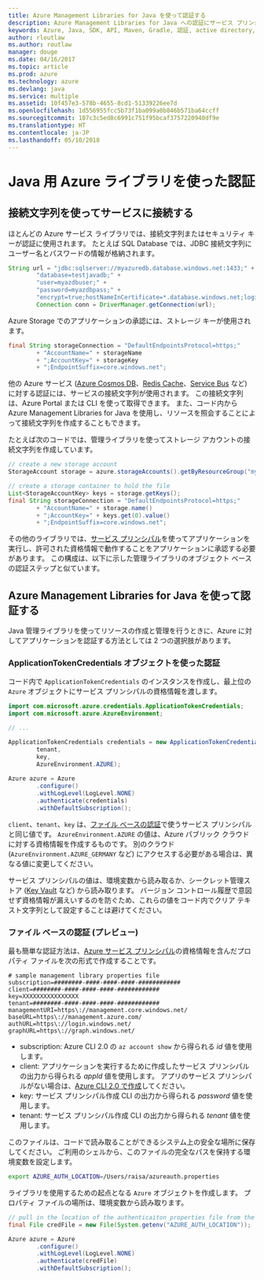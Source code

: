 ```yaml
---
title: Azure Management Libraries for Java を使って認証する
description: Azure Management Libraries for Java への認証にサービス プリンシパルを使う方法について説明します。
keywords: Azure, Java, SDK, API, Maven, Gradle, 認証, active directory, サービス プリンシパル
author: rloutlaw
ms.author: routlaw
manager: douge
ms.date: 04/16/2017
ms.topic: article
ms.prod: azure
ms.technology: azure
ms.devlang: java
ms.service: multiple
ms.assetid: 10f457e3-578b-4655-8cd1-51339226ee7d
ms.openlocfilehash: 1d556955fcc5b73f1ba099a0b846b571ba64ccff
ms.sourcegitcommit: 107c3c5ed8c6991c751f95bcaf3757220940df9e
ms.translationtype: HT
ms.contentlocale: ja-JP
ms.lasthandoff: 05/10/2018
---
```

# <a name="authenticate-with-the-azure-libraries-for-java"></a>Java 用 Azure ライブラリを使った認証 

## <a name="connect-to-services-with-connection-strings"></a>接続文字列を使ってサービスに接続する

ほとんどの Azure サービス ライブラリでは、接続文字列またはセキュリティ キーが認証に使用されます。 たとえば SQL Database では、JDBC 接続文字列にユーザー名とパスワードの情報が格納されます。

```java
String url = "jdbc:sqlserver://myazuredb.database.windows.net:1433;" + 
        "database=testjavadb;" + 
        "user=myazdbuser;" +
        "password=myazdbpass;" +
        "encrypt=true;hostNameInCertificate=*.database.windows.net;loginTimeout=30;";
        Connection conn = DriverManager.getConnection(url);
```

Azure Storage でのアプリケーションの承認には、ストレージ キーが使用されます。

```java
final String storageConnection = "DefaultEndpointsProtocol=https;"
        + "AccountName=" + storageName 
        + ";AccountKey=" + storageKey
        + ";EndpointSuffix=core.windows.net";
```

他の Azure サービス ([Azure Cosmos DB](https://docs.microsoft.com/azure/cosmos-db/sql-api-java-application#UseService)、[Redis Cache](https://docs.microsoft.com/azure/redis-cache/cache-java-get-started)、[Service Bus](https://docs.microsoft.com/azure/service-bus-messaging/service-bus-java-how-to-use-queues) など) に対する認証には、サービスの接続文字列が使用されます。 この接続文字列は、Azure Portal または CLI を使って取得できます。  また、コード内から Azure Management Libraries for Java を使用し、リソースを照会することによって接続文字列を作成することもできます。 

たとえば次のコードでは、管理ライブラリを使ってストレージ アカウントの接続文字列を作成しています。

```java
// create a new storage account
StorageAccount storage = azure.storageAccounts().getByResourceGroup("myResourceGroup","myStorageAccount");

// create a storage container to hold the file
List<StorageAccountKey> keys = storage.getKeys();
final String storageConnection = "DefaultEndpointsProtocol=https;"
        + "AccountName=" + storage.name()
        + ";AccountKey=" + keys.get(0).value()
        + ";EndpointSuffix=core.windows.net";
```

その他のライブラリでは、[サービス プリンシパル](https://docs.microsoft.com/azure/active-directory/develop/active-directory-application-objects)を使ってアプリケーションを実行し、許可された資格情報で動作することをアプリケーションに承認する必要があります。 この構成は、以下に示した管理ライブラリのオブジェクト ベースの認証ステップと似ています。

<a name="mgmt-auth"></a>

##  <a name="authenticate-with-the-azure-management-libraries-for-java"></a>Azure Management Libraries for Java を使って認証する

Java 管理ライブラリを使ってリソースの作成と管理を行うときに、Azure に対してアプリケーションを認証する方法としては 2 つの選択肢があります。

### <a name="authenticate-with-an-applicationtokencredentials-object"></a>ApplicationTokenCredentials オブジェクトを使った認証

コード内で `ApplicationTokenCredentials` のインスタンスを作成し、最上位の `Azure` オブジェクトにサービス プリンシパルの資格情報を渡します。

```java
import com.microsoft.azure.credentials.ApplicationTokenCredentials;
import com.microsoft.azure.AzureEnvironment;

// ...

ApplicationTokenCredentials credentials = new ApplicationTokenCredentials(client, 
        tenant,
        key, 
        AzureEnvironment.AZURE);
        
Azure azure = Azure
        .configure()
        .withLogLevel(LogLevel.NONE)
        .authenticate(credentials)
        .withDefaultSubscription();
```

`client`、`tenant`、`key` は、[ファイル ベースの認証](#mgmt-file)で使うサービス プリンシパルと同じ値です。 `AzureEnvironment.AZURE` の値は、Azure パブリック クラウドに対する資格情報を作成するものです。 別のクラウド (`AzureEnvironment.AZURE_GERMANY` など) にアクセスする必要がある場合は、異なる値に変更してください。  

 サービス プリンシパルの値は、環境変数から読み取るか、シークレット管理ストア ([Key Vault](/azure/key-vault/key-vault-whatis) など) から読み取ります。 バージョン コントロール履歴で意図せず資格情報が漏えいするのを防ぐため、これらの値をコード内でクリア テキスト文字列として設定することは避けてください。   

<a name="mgmt-file"></a>

### <a name="file-based-authentication-preview"></a>ファイル ベースの認証 (プレビュー)

最も簡単な認証方法は、[Azure サービス プリンシパル](https://docs.microsoft.com/azure/active-directory/develop/active-directory-application-objects)の資格情報を含んだプロパティ ファイルを次の形式で作成することです。

```text
# sample management library properties file
subscription=########-####-####-####-############
client=########-####-####-####-############
key=XXXXXXXXXXXXXXXX
tenant=########-####-####-####-############
managementURI=https\://management.core.windows.net/
baseURL=https\://management.azure.com/
authURL=https\://login.windows.net/
graphURL=https\://graph.windows.net/
```

- subscription: Azure CLI 2.0 の `az account show` から得られる *id* 値を使用します。
- client: アプリケーションを実行するために作成したサービス プリンシパルの出力から得られる *appId* 値を使用します。 アプリのサービス プリンシパルがない場合は、[Azure CLI 2.0 で作成](https://docs.microsoft.com/cli/azure/create-an-azure-service-principal-azure-cli)してください。
- key: サービス プリンシパル作成 CLI の出力から得られる *password* 値を使用します。 
- tenant: サービス プリンシパル作成 CLI の出力から得られる *tenant* 値を使用します。

このファイルは、コードで読み取ることができるシステム上の安全な場所に保存してください。 ご利用のシェルから、このファイルの完全なパスを保持する環境変数を設定します。

```bash
export AZURE_AUTH_LOCATION=/Users/raisa/azureauth.properties
```

ライブラリを使用するための起点となる `Azure` オブジェクトを作成します。 プロパティ ファイルの場所は、環境変数から読み取ります。

```java
// pull in the location of the authenticaiton properties file from the environment 
final File credFile = new File(System.getenv("AZURE_AUTH_LOCATION"));

Azure azure = Azure
        .configure()
        .withLogLevel(LogLevel.NONE)
        .authenticate(credFile)
        .withDefaultSubscription();
```



